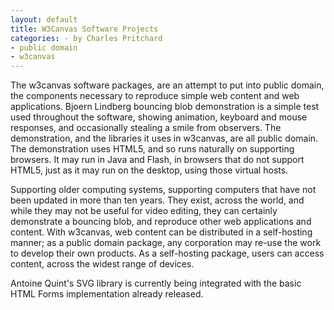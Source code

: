 ```yaml
---
layout: default
title: W3Canvas Software Projects
categories: - by Charles Pritchard
- public domain
- w3canvas
---
```


The w3canvas software packages, are an attempt to put into public domain, the components necessary to reproduce simple web content and web applications. Bjoern Lindberg bouncing blob demonstration is a simple test used throughout the software, showing animation, keyboard and mouse responses, and occasionally stealing a smile from observers. The demonstration, and the libraries it uses in w3canvas, are all public domain. The demonstration uses HTML5, and so runs naturally on supporting browsers. It may run in Java and Flash, in browsers that do not support HTML5, just as it may run on the desktop, using those virtual hosts.

Supporting older computing systems, supporting computers that have not been updated in more than ten years. They exist, across the world, and while they may not be useful for video editing, they can certainly demonstrate a bouncing blob, and reproduce other web applications and content. With w3canvas, web content can be distributed in a self-hosting manner; as a public domain package, any corporation may re-use the work to develop their own products. As a self-hosting package, users can access content, across the widest range of devices.

Antoine Quint's SVG library is currently being integrated with the basic HTML Forms implementation already released.